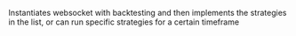 Instantiates websocket with backtesting and then implements the strategies in the list, or can run specific strategies for a certain timeframe
